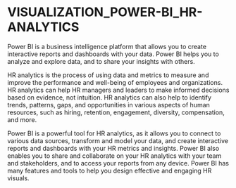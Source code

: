 # VISUALIZATION_POWER-BI_HR-ANALYTICS
Power BI is a business intelligence platform that allows you to create interactive reports and dashboards with your data. Power BI helps you to analyze and explore data, and to share your insights with others.

HR analytics is the process of using data and metrics to measure and improve the performance and well-being of employees and organizations. HR analytics can help HR managers and leaders to make informed decisions based on evidence, not intuition. HR analytics can also help to identify trends, patterns, gaps, and opportunities in various aspects of human resources, such as hiring, retention, engagement, diversity, compensation, and more.

Power BI is a powerful tool for HR analytics, as it allows you to connect to various data sources, transform and model your data, and create interactive reports and dashboards with your HR metrics and insights. Power BI also enables you to share and collaborate on your HR analytics with your team and stakeholders, and to access your reports from any device. Power BI has many features and tools to help you design effective and engaging HR visuals.
